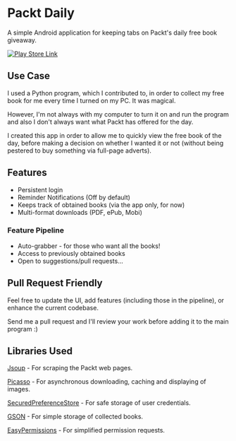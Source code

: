 # Packt Daily

A simple Android application for keeping tabs on Packt's daily free book giveaway.

[![Play Store Link](http://www.free-icons-download.net/images/google-play-icon-22128.png)](https://play.google.com/store/apps/details?id=com.iambenzo.dailypackt)

## Use Case

I used a Python program, which I contributed to, in order to collect my free book for me every time I turned on my PC. It was magical.

However, I'm not always with my computer to turn it on and run the program and also I don't always want what Packt has offered for the day.

I created this app in order to allow me to quickly view the free book of the day, before making a decision on whether I wanted it or not (without being pestered to buy something via full-page adverts).
 
## Features

* Persistent login 
* Reminder Notifications (Off by default)
* Keeps track of obtained books (via the app only, for now)
* Multi-format downloads (PDF, ePub, Mobi)

### Feature Pipeline

* Auto-grabber - for those who want all the books!
* Access to previously obtained books
* Open to suggestions/pull requests...

## Pull Request Friendly

Feel free to update the UI, add features (including those in the pipeline), or enhance the current codebase.

Send me a pull request and I'll review your work before adding it to the main program :)

## Libraries Used

[Jsoup](https://jsoup.org/) - For scraping the Packt web pages.

[Picasso](http://square.github.io/picasso/) - For asynchronous downloading, caching and displaying of images.

[SecuredPreferenceStore](https://github.com/iamMehedi/Secured-Preference-Store) - For safe storage of user credentials.

[GSON](https://github.com/google/gson) - For simple storage of collected books.

[EasyPermissions](https://github.com/googlesamples/easypermissions) - For simplified permission requests.